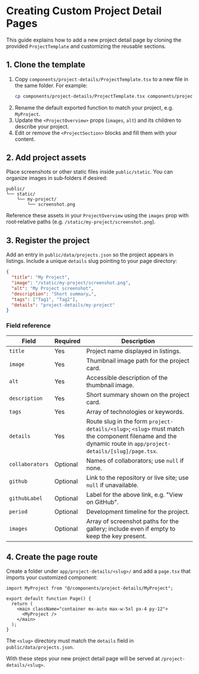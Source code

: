 # Creating Custom Project Detail Pages

This guide explains how to add a new project detail page by cloning the provided `ProjectTemplate` and customizing the reusable sections.

## 1. Clone the template

1. Copy `components/project-details/ProjectTemplate.tsx` to a new file in the same folder. For example:
   ```bash
   cp components/project-details/ProjectTemplate.tsx components/project-details/MyProject.tsx
   ```
2. Rename the default exported function to match your project, e.g. `MyProject`.
3. Update the `<ProjectOverview>` props (`images`, `alt`) and its children to describe your project.
4. Edit or remove the `<ProjectSection>` blocks and fill them with your content.

## 2. Add project assets

Place screenshots or other static files inside `public/static`. You can organize images in sub‑folders if desired:

```
public/
└── static/
    └── my-project/
        └── screenshot.png
```

Reference these assets in your `ProjectOverview` using the `images` prop with root‑relative paths (e.g. `/static/my-project/screenshot.png`).

## 3. Register the project

Add an entry in `public/data/projects.json` so the project appears in listings. Include a unique `details` slug pointing to your page directory:

```json
{
  "title": "My Project",
  "image": "/static/my-project/screenshot.png",
  "alt": "My Project screenshot",
  "description": "Short summary…",
  "tags": ["Tag1", "Tag2"],
  "details": "project-details/my-project"
}
```

### Field reference

| Field | Required | Description |
| ----- | -------- | ----------- |
| `title` | Yes | Project name displayed in listings. |
| `image` | Yes | Thumbnail image path for the project card. |
| `alt` | Yes | Accessible description of the thumbnail image. |
| `description` | Yes | Short summary shown on the project card. |
| `tags` | Yes | Array of technologies or keywords. |
| `details` | Yes | Route slug in the form `project-details/<slug>`; `<slug>` must match the component filename and the dynamic route in `app/project-details/[slug]/page.tsx`. |
| `collaborators` | Optional | Names of collaborators; use `null` if none. |
| `github` | Optional | Link to the repository or live site; use `null` if unavailable. |
| `githubLabel` | Optional | Label for the above link, e.g. "View on GitHub". |
| `period` | Optional | Development timeline for the project. |
| `images` | Optional | Array of screenshot paths for the gallery; include even if empty to keep the key present. |

## 4. Create the page route

Create a folder under `app/project-details/<slug>/` and add a `page.tsx` that imports your customized component:

```tsx
import MyProject from "@/components/project-details/MyProject";

export default function Page() {
  return (
    <main className="container mx-auto max-w-5xl px-4 py-12">
      <MyProject />
    </main>
  );
}
```

The `<slug>` directory must match the `details` field in `public/data/projects.json`.

With these steps your new project detail page will be served at `/project-details/<slug>`.
